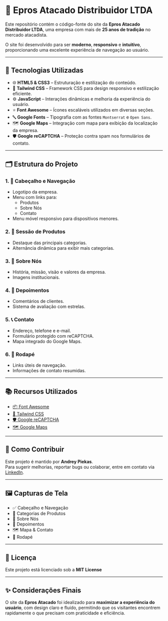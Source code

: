 # 🏬 Epros Atacado Distribuidor LTDA

Este repositório contém o código-fonte do site da **Epros Atacado Distribuidor LTDA**, uma empresa com mais de **25 anos de tradição** no mercado atacadista.

O site foi desenvolvido para ser **moderno**, **responsivo** e **intuitivo**, proporcionando uma excelente experiência de navegação ao usuário.

---

## 🚀 Tecnologias Utilizadas

- 🌐 **HTML5 & CSS3** – Estruturação e estilização do conteúdo.
- 🎨 **Tailwind CSS** – Framework CSS para design responsivo e estilização eficiente.
- ⚙️ **JavaScript** – Interações dinâmicas e melhoria da experiência do usuário.
- ⭐ **Font Awesome** – Ícones escaláveis utilizados em diversas seções.
- 🔤 **Google Fonts** – Tipografia com as fontes `Montserrat` e `Open Sans`.
- 🗺️ **Google Maps** – Integração com mapa para exibição da localização da empresa.
- 🛡️ **Google reCAPTCHA** – Proteção contra spam nos formulários de contato.

---

## 🗂️ Estrutura do Projeto

### 1. 📌 Cabeçalho e Navegação
- Logotipo da empresa.
- Menu com links para:
  - Produtos
  - Sobre Nós
  - Contato
- Menu móvel responsivo para dispositivos menores.

### 2. 🛒 Sessão de Produtos
- Destaque das principais categorias.
- Alternância dinâmica para exibir mais categorias.

### 3. 🏢 Sobre Nós
- História, missão, visão e valores da empresa.
- Imagens institucionais.

### 4. 💬 Depoimentos
- Comentários de clientes.
- Sistema de avaliação com estrelas.

### 5. 📞 Contato
- Endereço, telefone e e-mail.
- Formulário protegido com reCAPTCHA.
- Mapa integrado do Google Maps.

### 6. 🔗 Rodapé
- Links úteis de navegação.
- Informações de contato resumidas.

---

## 📚 Recursos Utilizados

- [📦 Font Awesome](https://fontawesome.com/)
- [💎 Tailwind CSS](https://tailwindcss.com/)
- [🛡️ Google reCAPTCHA](https://www.google.com/recaptcha/)
- [🗺️ Google Maps](https://www.google.com/maps)

---

## 🤝 Como Contribuir

Este projeto é mantido por **Andrey Piekas**.  
Para sugerir melhorias, reportar bugs ou colaborar, entre em contato via [LinkedIn](https://www.linkedin.com/).

---

## 🖼️ Capturas de Tela

- ✅ Cabeçalho e Navegação  
- 📂 Categorias de Produtos  
- 🏢 Sobre Nós  
- 🌟 Depoimentos  
- 🗺️ Mapa & Contato  
- 🔻 Rodapé  

---

## 📄 Licença

Este projeto está licenciado sob a **MIT License**

---

## ✨ Considerações Finais

O site da **Epros Atacado** foi idealizado para **maximizar a experiência do usuário**, com design claro e fluído, permitindo que os visitantes encontrem rapidamente o que precisam com praticidade e eficiência.
